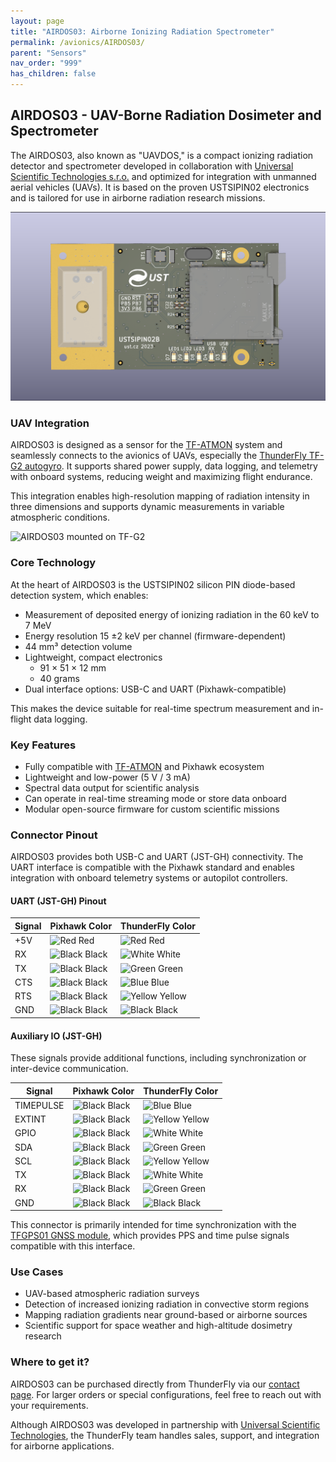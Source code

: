 ```yaml
---
layout: page
title: "AIRDOS03: Airborne Ionizing Radiation Spectrometer"
permalink: /avionics/AIRDOS03/
parent: "Sensors"
nav_order: "999"
has_children: false
---
```


## AIRDOS03 - UAV-Borne Radiation Dosimeter and Spectrometer

The AIRDOS03, also known as "UAVDOS," is a compact ionizing radiation detector and spectrometer developed in collaboration with [Universal Scientific Technologies s.r.o.](https://www.ust.cz) and optimized for integration with unmanned aerial vehicles (UAVs). It is based on the proven USTSIPIN02 electronics and is tailored for use in airborne radiation research missions.


![AIRDOS03 internal electronics](USTSIPIN02_top.png)


### UAV Integration

AIRDOS03 is designed as a sensor for the [TF-ATMON](/instruments/TF-ATMON) system and seamlessly connects to the avionics of UAVs, especially the [ThunderFly TF-G2 autogyro](/instruments/TF-G2). It supports shared power supply, data logging, and telemetry with onboard systems, reducing weight and maximizing flight endurance.

This integration enables high-resolution mapping of radiation intensity in three dimensions and supports dynamic measurements in variable atmospheric conditions.

![AIRDOS03 mounted on TF-G2](AIRDOS03_TF-G2.jpg)

### Core Technology

At the heart of AIRDOS03 is the USTSIPIN02 silicon PIN diode-based detection system, which enables:

* Measurement of deposited energy of ionizing radiation in the 60 keV to 7 MeV
* Energy resolution 15 ±2 keV per channel (firmware-dependent)
* 44 mm³ detection volume
* Lightweight, compact electronics
  * 91 × 51 × 12 mm
  * 40 grams
* Dual interface options: USB-C and UART (Pixhawk-compatible)

This makes the device suitable for real-time spectrum measurement and in-flight data logging.

### Key Features

* Fully compatible with [TF-ATMON](/instruments/TF-ATMON) and Pixhawk ecosystem
* Lightweight and low-power (5 V / 3 mA)
* Spectral data output for scientific analysis
* Can operate in real-time streaming mode or store data onboard
* Modular open-source firmware for custom scientific missions

### Connector Pinout

AIRDOS03 provides both USB-C and UART (JST-GH) connectivity. The UART interface is compatible with the Pixhawk standard and enables integration with onboard telemetry systems or autopilot controllers.

#### UART (JST-GH) Pinout

| Signal | Pixhawk Color                                                                                                        | ThunderFly Color                                                                                                       |
| ------ | -------------------------------------------------------------------------------------------------------------------- | ---------------------------------------------------------------------------------------------------------------------- |
| +5V    | ![Red](https://user-images.githubusercontent.com/5196729/102204855-ab1c3300-3eca-11eb-8083-646d633e3aef.png) Red     | ![Red](https://user-images.githubusercontent.com/5196729/102204855-ab1c3300-3eca-11eb-8083-646d633e3aef.png) Red       |
| RX     | ![Black](https://user-images.githubusercontent.com/5196729/102204632-5e385c80-3eca-11eb-985d-a881acfae26a.png) Black | ![White](https://user-images.githubusercontent.com/5196729/102204632-5e385c80-3eca-11eb-985d-a881acfae26a.png) White   |
| TX     | ![Black](https://user-images.githubusercontent.com/5196729/102204632-5e385c80-3eca-11eb-985d-a881acfae26a.png) Black | ![Green](https://user-images.githubusercontent.com/5196729/102205114-04846200-3ecb-11eb-8eb8-251c7e564707.png) Green   |
| CTS    | ![Black](https://user-images.githubusercontent.com/5196729/102204632-5e385c80-3eca-11eb-985d-a881acfae26a.png) Black | ![Blue](https://user-images.githubusercontent.com/5196729/102205102-ffbfae00-3eca-11eb-9372-8406f7a4aa9d.png) Blue     |
| RTS    | ![Black](https://user-images.githubusercontent.com/5196729/102204632-5e385c80-3eca-11eb-985d-a881acfae26a.png) Black | ![Yellow](https://user-images.githubusercontent.com/5196729/102204908-bc653f80-3eca-11eb-9a1d-a02ea5481c03.png) Yellow |
| GND    | ![Black](https://user-images.githubusercontent.com/5196729/102204632-5e385c80-3eca-11eb-985d-a881acfae26a.png) Black | ![Black](https://user-images.githubusercontent.com/5196729/102205213-28e03e80-3ecb-11eb-95bb-7ba207360541.png) Black   |

#### Auxiliary IO (JST-GH)

These signals provide additional functions, including synchronization or inter-device communication.

| Signal    | Pixhawk Color                                                                                                        | ThunderFly Color                                                                                                       |
| --------- | -------------------------------------------------------------------------------------------------------------------- | ---------------------------------------------------------------------------------------------------------------------- |
| TIMEPULSE | ![Black](https://user-images.githubusercontent.com/5196729/102204632-5e385c80-3eca-11eb-985d-a881acfae26a.png) Black | ![Blue](https://user-images.githubusercontent.com/5196729/102205102-ffbfae00-3eca-11eb-9372-8406f7a4aa9d.png) Blue     |
| EXTINT    | ![Black](https://user-images.githubusercontent.com/5196729/102204632-5e385c80-3eca-11eb-985d-a881acfae26a.png) Black | ![Yellow](https://user-images.githubusercontent.com/5196729/102204908-bc653f80-3eca-11eb-9a1d-a02ea5481c03.png) Yellow |
| GPIO | ![Black](https://user-images.githubusercontent.com/5196729/102204632-5e385c80-3eca-11eb-985d-a881acfae26a.png) Black | ![White](https://user-images.githubusercontent.com/5196729/102204632-5e385c80-3eca-11eb-985d-a881acfae26a.png) White   |
| SDA       | ![Black](https://user-images.githubusercontent.com/5196729/102204632-5e385c80-3eca-11eb-985d-a881acfae26a.png) Black | ![Green](https://user-images.githubusercontent.com/5196729/102205114-04846200-3ecb-11eb-8eb8-251c7e564707.png) Green   |
| SCL       | ![Black](https://user-images.githubusercontent.com/5196729/102204632-5e385c80-3eca-11eb-985d-a881acfae26a.png) Black | ![Yellow](https://user-images.githubusercontent.com/5196729/102204908-bc653f80-3eca-11eb-9a1d-a02ea5481c03.png) Yellow |
| TX        | ![Black](https://user-images.githubusercontent.com/5196729/102204632-5e385c80-3eca-11eb-985d-a881acfae26a.png) Black | ![White](https://user-images.githubusercontent.com/5196729/102204632-5e385c80-3eca-11eb-985d-a881acfae26a.png) White   |
| RX        | ![Black](https://user-images.githubusercontent.com/5196729/102204632-5e385c80-3eca-11eb-985d-a881acfae26a.png) Black | ![Green](https://user-images.githubusercontent.com/5196729/102205114-04846200-3ecb-11eb-8eb8-251c7e564707.png) Green   |
| GND       | ![Black](https://user-images.githubusercontent.com/5196729/102204632-5e385c80-3eca-11eb-985d-a881acfae26a.png) Black | ![Black](https://user-images.githubusercontent.com/5196729/102205213-28e03e80-3ecb-11eb-95bb-7ba207360541.png) Black   |

This connector is primarily intended for time synchronization with the [TFGPS01 GNSS module](/avionics/TFGPS01), which provides PPS and time pulse signals compatible with this interface.

### Use Cases

* UAV-based atmospheric radiation surveys
* Detection of increased ionizing radiation in convective storm regions
* Mapping radiation gradients near ground-based or airborne sources
* Scientific support for space weather and high-altitude dosimetry research

### Where to get it?

AIRDOS03 can be purchased directly from ThunderFly via our [contact page](https://www.thunderfly.cz/contact-us.html). For larger orders or special configurations, feel free to reach out with your requirements.

Although AIRDOS03 was developed in partnership with [Universal Scientific Technologies](https://www.ust.cz), the ThunderFly team handles sales, support, and integration for airborne applications.


